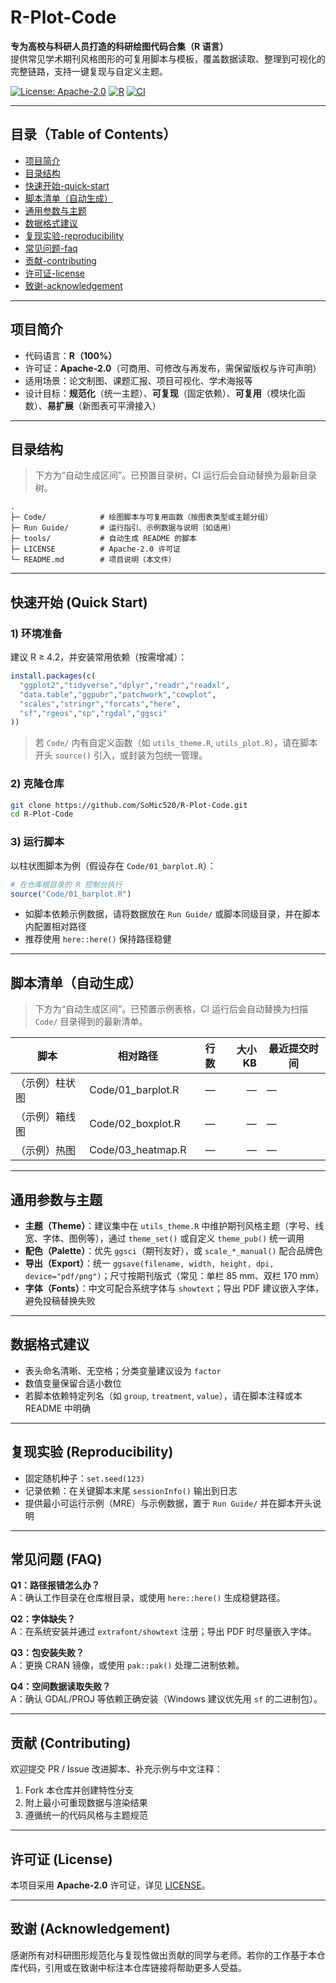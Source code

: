 # R-Plot-Code

**专为高校与科研人员打造的科研绘图代码合集（R 语言）**  
提供常见学术期刊风格图形的可复用脚本与模板，覆盖数据读取、整理到可视化的完整链路，支持一键复现与自定义主题。

[![License: Apache-2.0](https://img.shields.io/badge/License-Apache--2.0-blue.svg)](LICENSE)
[![R](https://img.shields.io/badge/Lang-R-276DC3)](#)
[![CI](https://github.com/SoMic520/R-Plot-Code/actions/workflows/auto-readme.yml/badge.svg)](https://github.com/SoMic520/R-Plot-Code/actions/workflows/auto-readme.yml)

---

## 目录（Table of Contents）
- [项目简介](#项目简介)
- [目录结构](#目录结构)
- [快速开始-quick-start](#快速开始-quick-start)
- [脚本清单（自动生成）](#脚本清单自动生成)
- [通用参数与主题](#通用参数与主题)
- [数据格式建议](#数据格式建议)
- [复现实验-reproducibility](#复现实验-reproducibility)
- [常见问题-faq](#常见问题-faq)
- [贡献-contributing](#贡献-contributing)
- [许可证-license](#许可证-license)
- [致谢-acknowledgement](#致谢-acknowledgement)

---

## 项目简介
- 代码语言：**R（100%）**  
- 许可证：**Apache-2.0**（可商用、可修改与再发布，需保留版权与许可声明）  
- 适用场景：论文制图、课题汇报、项目可视化、学术海报等  
- 设计目标：**规范化**（统一主题）、**可复现**（固定依赖）、**可复用**（模块化函数）、**易扩展**（新图表可平滑接入）

---

## 目录结构

> 下方为“自动生成区间”。已预置目录树，CI 运行后会自动替换为最新目录树。

<!-- AUTO-TREE:BEGIN -->
```text
.
├─ Code/            # 绘图脚本与可复用函数（按图表类型或主题分组）
├─ Run Guide/       # 运行指引、示例数据与说明（如适用）
├─ tools/           # 自动生成 README 的脚本
├─ LICENSE          # Apache-2.0 许可证
└─ README.md        # 项目说明（本文件）
```
<!-- AUTO-TREE:END -->

---

## 快速开始 (Quick Start)

### 1) 环境准备
建议 R ≥ 4.2，并安装常用依赖（按需增减）：
```r
install.packages(c(
  "ggplot2","tidyverse","dplyr","readr","readxl",
  "data.table","ggpubr","patchwork","cowplot",
  "scales","stringr","forcats","here",
  "sf","rgeos","sp","rgdal","ggsci"
))
```
> 若 `Code/` 内有自定义函数（如 `utils_theme.R`, `utils_plot.R`），请在脚本开头 `source()` 引入，或封装为包统一管理。

### 2) 克隆仓库
```bash
git clone https://github.com/SoMic520/R-Plot-Code.git
cd R-Plot-Code
```

### 3) 运行脚本
以柱状图脚本为例（假设存在 `Code/01_barplot.R`）：
```r
# 在仓库根目录的 R 控制台执行
source("Code/01_barplot.R")
```
- 如脚本依赖示例数据，请将数据放在 `Run Guide/` 或脚本同级目录，并在脚本内配置相对路径  
- 推荐使用 `here::here()` 保持路径稳健

---

## 脚本清单（自动生成）

> 下方为“自动生成区间”。已预置示例表格，CI 运行后会自动替换为扫描 `Code/` 目录得到的最新清单。

<!-- AUTO-INDEX:BEGIN -->
| 脚本 | 相对路径 | 行数 | 大小KB | 最近提交时间 |
|---|---|---:|---:|---|
| （示例）柱状图 | Code/01_barplot.R | — | — | — |
| （示例）箱线图 | Code/02_boxplot.R | — | — | — |
| （示例）热图   | Code/03_heatmap.R | — | — | — |
<!-- AUTO-INDEX:END -->

---

## 通用参数与主题
- **主题（Theme）**：建议集中在 `utils_theme.R` 中维护期刊风格主题（字号、线宽、字体、图例等），通过 `theme_set()` 或自定义 `theme_pub()` 统一调用  
- **配色（Palette）**：优先 `ggsci`（期刊友好），或 `scale_*_manual()` 配合品牌色  
- **导出（Export）**：统一 `ggsave(filename, width, height, dpi, device="pdf/png")`；尺寸按期刊版式（常见：单栏 85 mm、双栏 170 mm）  
- **字体（Fonts）**：中文可配合系统字体与 `showtext`；导出 PDF 建议嵌入字体，避免投稿替换失败

---

## 数据格式建议
- 表头命名清晰、无空格；分类变量建议设为 `factor`  
- 数值变量保留合适小数位  
- 若脚本依赖特定列名（如 `group`, `treatment`, `value`），请在脚本注释或本 README 中明确

---

## 复现实验 (Reproducibility)
- 固定随机种子：`set.seed(123)`  
- 记录依赖：在关键脚本末尾 `sessionInfo()` 输出到日志  
- 提供最小可运行示例（MRE）与示例数据，置于 `Run Guide/` 并在脚本开头说明

---

## 常见问题 (FAQ)
**Q1：路径报错怎么办？**  
A：确认工作目录在仓库根目录，或使用 `here::here()` 生成稳健路径。

**Q2：字体缺失？**  
A：在系统安装并通过 `extrafont/showtext` 注册；导出 PDF 时尽量嵌入字体。

**Q3：包安装失败？**  
A：更换 CRAN 镜像，或使用 `pak::pak()` 处理二进制依赖。

**Q4：空间数据读取失败？**  
A：确认 GDAL/PROJ 等依赖正确安装（Windows 建议优先用 `sf` 的二进制包）。

---

## 贡献 (Contributing)
欢迎提交 PR / Issue 改进脚本、补充示例与中文注释：
1. Fork 本仓库并创建特性分支  
2. 附上最小可重现数据与渲染结果  
3. 遵循统一的代码风格与主题规范

---

## 许可证 (License)
本项目采用 **Apache-2.0** 许可证，详见 [LICENSE](LICENSE)。

---

## 致谢 (Acknowledgement)
感谢所有对科研图形规范化与复现性做出贡献的同学与老师。若你的工作基于本仓库代码，引用或在致谢中标注本仓库链接将帮助更多人受益。
